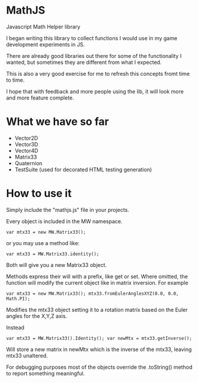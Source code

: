 MathJS
======

Javascript Math Helper library

I began writing this library to collect functions I would use in my game development experiments in JS.

There are already good libraries out there for some of the functionality I wanted, but sometimes they 
are different from what I expected.

This is also a very good exercise for me to refresh this concepts fromt time to time.

I hope that with feedback and more people using the lib, it will look more and more feature complete. 

What we have so far
=======

* Vector2D
* Vector3D
* Vector4D
* Matrix33
* Quaternion
* TestSuite (used for decorated HTML testing generation)


How to use it
=======

Simply include the "mathjs.js" file in your projects.

Every object is included in the MW namespace.

`var mtx33 = new MW.Matrix33(); `

or you may use a method like: 

`var mtx33 = MW.Matrix33.identity(); `

Both will give you a new Matrix33 object.

Methods express their will with a prefix, like get or set. Where omitted, 
the function will modify the current object like in matrix inversion. For example

`
var mtx33 = new MW.Matrix33();
mtx33.fromEulerAnglesXYZ(0.0, 0.0, Math.PI);
`

Modifies the mtx33 object setting it to a rotation matrix based on the Euler angles for the X,Y,Z axis.

Instead

`
var mtx33 = MW.Matrix33().Identity();
var newMtx = mtx33.getInverse();
`

Will store a new matrix in newMtx which is the inverse of the mtx33, leaving mtx33 unaltered.

For debugging purposes most of the objects override the .toString() method to report something meaningful.